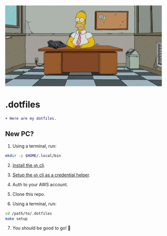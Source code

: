 <p align="center">
  <img src="./docs/logo.png">
</p>

# .dotfiles

```diff
+ Here are my dotfiles.
```

## New PC?

1. Using a terminal, run:
```sh
mkdir -p $HOME/.local/bin
```

2. [Install the `gh` cli]().

3. [Setup the `gh` cli as a credential helper](https://cli.github.com/manual/gh_auth_setup-git).

4. Auth to your AWS account.

5. Clone this repo.

6. Using a terminal, run:
```sh
cd /path/to/.dotfiles
make setup
```

7. You should be good to go! 🎉
